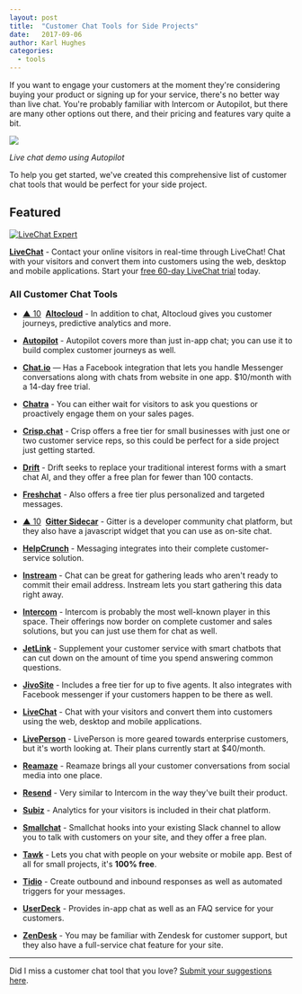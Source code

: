 ```yaml
---
layout: post
title:  "Customer Chat Tools for Side Projects"
date:   2017-09-06
author: Karl Hughes
categories:
  - tools
---
```


If you want to engage your customers at the moment they're considering buying your product or signing up for your service, there's no better way than live chat. You're probably familiar with Intercom or Autopilot, but there are many other options out there, and their pricing and features vary quite a bit.

![](https://i.imgur.com/yyUjCLE.gif)

_Live chat demo using Autopilot_

To help you get started, we've created this comprehensive list of customer chat tools that would be perfect for your side project.

<div class="featured">
  <h2>Featured</h2>
  <a href="https://www.livechatinc.com/signup/?a=ePY_dwl81d&utm_source=PP&utm_medium=text&utm_content=v18&utm_campaign=pp_spm-checklist&utm_term"><img src="https://cdn.livechatinc.com/partners/production/img/livechat.svg" alt="LiveChat Expert"></a>
  <p>
    <strong><a href="https://www.livechatinc.com/?a=ePY_dwl81d&utm_source=PP&utm_medium=text&utm_content=v18&utm_campaign=pp_spm-checklist&utm_term=">LiveChat</a></strong> - 
    Contact your online visitors in real-time through LiveChat! Chat with your visitors and convert them into customers using the web, desktop and mobile applications. Start your <a href="https://www.livechatinc.com/signup/?a=ePY_dwl81d&utm_source=PP&utm_medium=text&utm_content=v18&utm_campaign=pp_spm-checklist&utm_term">free 60-day LiveChat trial</a> today.
  </p>

</div>

### All Customer Chat Tools

- <a href="#vote-form" title="Vote" class="vote-link" rel="modal:open" id="Altocloud">&#x25B2; <span class="count">10</span></a> &nbsp;**[Altocloud](https://www.altocloud.com/)** - In addition to chat, Altocloud gives you customer journeys, predictive analytics and more.

- **[Autopilot](https://autopilothq.com/)** - Autopilot covers more than just in-app chat; you can use it to build complex customer journeys as well.

- **[Chat.io](https://www.chat.io)** — Has a Facebook integration that lets you handle Messenger conversations along with chats from website in one app. $10/month with a 14-day free trial.

- **[Chatra](https://chatra.io/)** - You can either wait for visitors to ask you questions or proactively engage them on your sales pages.

- **[Crisp.chat](https://crisp.chat/en/)** - Crisp offers a free tier for small businesses with just one or two customer service reps, so this could be perfect for a side project just getting started.

- **[Drift](https://www.drift.com/)** - Drift seeks to replace your traditional interest forms with a smart chat AI, and they offer a free plan for fewer than 100 contacts.

- **[Freshchat](https://www.freshchat.io/)** - Also offers a free tier plus personalized and targeted messages.

- <a href="#vote-form" class="vote-link" rel="modal:open" id="Gitter_Sidecar">&#x25B2; <span class="count">10</span></a> &nbsp;**[Gitter Sidecar](https://sidecar.gitter.im/)** - Gitter is a developer community chat platform, but they also have a javascript widget that you can use as on-site chat.

- **[HelpCrunch](https://helpcrunch.com/)** - Messaging integrates into their complete customer-service solution.

- **[Instream](http://instream.io/en/)** - Chat can be great for gathering leads who aren't ready to commit their email address. Instream lets you start gathering this data right away.

- **[Intercom](https://www.intercom.com/)** - Intercom is probably the most well-known player in this space. Their offerings now border on complete customer and sales solutions, but you can just use them for chat as well.

- **[JetLink](https://jetlink.io)** - Supplement your customer service with smart chatbots that can cut down on the amount of time you spend answering common questions.

- **[JivoSite](https://www.jivochat.com/)** - Includes a free tier for up to five agents. It also integrates with Facebook messenger if your customers happen to be there as well.

- **[LiveChat](https://www.livechatinc.com/?a=ePY_dwl81d&utm_source=PP&utm_medium=text&utm_content=v18&utm_campaign=pp_spm-checklist&utm_term=)** - Chat with your visitors and convert them into customers using the web, desktop and mobile applications.

- **[LivePerson](https://www.liveperson.com/)** - LivePerson is more geared towards enterprise customers, but it's worth looking at. Their plans currently start at $40/month.

- **[Reamaze](https://www.reamaze.com/)** - Reamaze brings all your customer conversations from social media into one place.

- **[Resend](https://resend.io/)** - Very similar to Intercom in the way they've built their product.

- **[Subiz](https://subiz.com)** - Analytics for your visitors is included in their chat platform.

- **[Smallchat](https://small.chat/)** - Smallchat hooks into your existing Slack channel to allow you to talk with customers on your site, and they offer a free plan.

- **[Tawk](https://www.tawk.to/)** - Lets you chat with people on your website or mobile app. Best of all for small projects, it's **100% free**.

- **[Tidio](https://www.tidiochat.com)** - Create outbound and inbound responses as well as automated triggers for your messages.

- **[UserDeck](https://userdeck.com/)** - Provides in-app chat as well as an FAQ service for your customers.

- **[ZenDesk](https://www.zendesk.com/chat/)** - You may be familiar with Zendesk for customer support, but they also have a full-service chat feature for your site.

-----

Did I miss a customer chat tool that you love? [Submit your suggestions here](https://airtable.com/shrwrPOxd0wlqoiZb).
